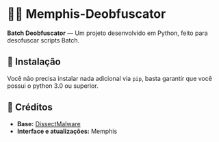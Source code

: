 # 🕵️‍♂️ Memphis-Deobfuscator

**Batch Deobfuscator** — Um projeto desenvolvido em Python, feito para desofuscar scripts Batch.

## 🚀 Instalação

Você não precisa instalar nada adicional via `pip`, basta garantir que você possui o python 3.0 ou superior.

## 👥 Créditos

- **Base:** [DissectMalware](https://github.com/DissectMalware)
- **Interface e atualizações:** Memphis
